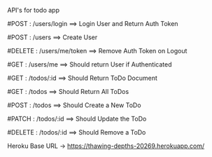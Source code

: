 API's for todo app

#POST : /users/login ==> Login User and Return Auth Token

#POST : /users ==> Create User

#DELETE : /users/me/token ==> Remove Auth Token on Logout

#GET : /users/me ==> Should return User if Authenticated

#GET : /todos/:id ==> Should Return ToDo Document

#GET : /todos ==> Should Return All ToDos

#POST : /todos ==> Should Create a New ToDo

#PATCH : /todos/:id ==> Should Update the ToDo

#DELETE : /todos/:id ==> Should Remove a ToDo

Heroku Base URL -> https://thawing-depths-20269.herokuapp.com/
